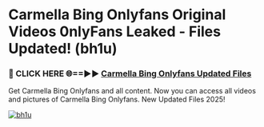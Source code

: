 # Carmella Bing Onlyfans Original Videos 0nlyFans Leaked - Files Updated! (bh1u)

<h3>🔴 CLICK HERE 🌐==►► <a href="https://tinyurl.com/ms9xzufz" rel="nofollow">Carmella Bing Onlyfans Updated Files</a></h3>

Get Carmella Bing Onlyfans and all content. Now you can access all videos and pictures of Carmella Bing Onlyfans. New Updated Files 2025!

[![bh1u](https://i.imgur.com/ppqm5kG.gif)](https://tinyurl.com/ms9xzufz)
